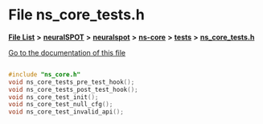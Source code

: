 

# File ns\_core\_tests.h

[**File List**](files.md) **>** [**neuralSPOT**](dir_75594cce7c7773aa3cb253214bf56510.md) **>** [**neuralspot**](dir_b737d82f35ec218ac5a7ef4105db9c0e.md) **>** [**ns-core**](dir_7a01d249276e526cbac17daf32597066.md) **>** [**tests**](dir_ae8b3b42ecd578532e898a7057869875.md) **>** [**ns\_core\_tests.h**](ns__core__tests_8h.md)

[Go to the documentation of this file](ns__core__tests_8h.md)

```C++

#include "ns_core.h"
void ns_core_tests_pre_test_hook();
void ns_core_tests_post_test_hook();
void ns_core_test_init();
void ns_core_test_null_cfg();
void ns_core_test_invalid_api();

```

